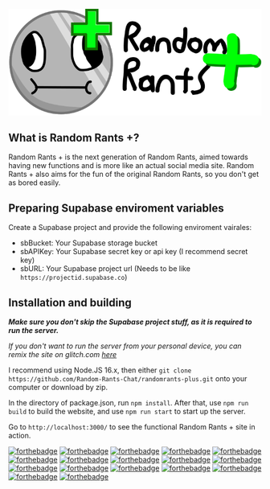 [![Random Rants +](./wpstatic/images/randomrants-plus.svg)](https://randomrants-plus.glitch.me)

## What is Random Rants +?

Random Rants + is the next generation of Random Rants,
aimed towards having new functions and is more like an actual social media site.
Random Rants + also aims for the fun of the original Random Rants, so you don't get
as bored easily.

## Preparing Supabase enviroment variables

Create a Supabase project and provide the following enviroment vairales:

- sbBucket: Your Supabase storage bucket
- sbAPIKey: Your Supabase secret key or api key (I recommend secret key)
- sbURL: Your Supabase project url (Needs to be like `https://projectid.supabase.co`)

## Installation and building

**_Make sure you don't skip the Supabase project stuff, as it is required to run the server._**

_If you don't want to run the server from your personal device, you can remix the site on glitch.com [here](https://glitch.com/edit/#!/randomrants-plus)_

I recommend using Node.JS 16.x, then either `git clone https://github.com/Random-Rants-Chat/randomrants-plus.git` onto your computer or download by zip.

In the directory of package.json, run `npm install`. After that, use `npm run build` to build the website, and use `npm run start` to start up the server.

Go to `http://localhost:3000/` to see the functional Random Rants + site in action.

[![forthebadge](https://forthebadge.com/images/featured/featured-uses-html.svg)](https://forthebadge.com)
[![forthebadge](https://forthebadge.com/images/featured/featured-uses-badges.svg)](https://forthebadge.com)
[![forthebadge](https://forthebadge.com/images/badges/built-by-developers.svg)](https://forthebadge.com)
[![forthebadge](https://forthebadge.com/images/badges/contains-tasty-spaghetti-code.svg)](https://forthebadge.com)
[![forthebadge](https://forthebadge.com/images/badges/contains-breadcrumbs.svg)](https://forthebadge.com)
[![forthebadge](https://forthebadge.com/images/badges/ctrl-c-ctrl-v.svg)](https://forthebadge.com)
[![forthebadge](https://forthebadge.com/images/badges/designed-in-ms-paint.svg)](https://forthebadge.com)
[![forthebadge](https://forthebadge.com/images/badges/not-a-bug-a-feature.svg)](https://forthebadge.com)
[![forthebadge](https://forthebadge.com/images/badges/works-on-my-machine.svg)](https://forthebadge.com)
[![forthebadge](https://forthebadge.com/images/badges/you-didnt-ask-for-this.svg)](https://forthebadge.com)
[![forthebadge](https://forthebadge.com/images/badges/0-percent-optimized.svg)](https://forthebadge.com)
[![forthebadge](https://forthebadge.com/images/badges/60-percent-of-the-time-works-every-time.svg)](https://forthebadge.com)
[![forthebadge](https://forthebadge.com/images/badges/powered-by-pull-requests.svg)](https://forthebadge.com)
[![forthebadge](https://forthebadge.com/images/badges/powered-by-jeffs-keyboard.svg)](https://forthebadge.com)
[![forthebadge](https://forthebadge.com/images/badges/powered-by-electricity.svg)](https://forthebadge.com)
[![forthebadge](https://forthebadge.com/images/badges/powered-by-coders-sweat.svg)](https://forthebadge.com)
[![forthebadge](https://forthebadge.com/images/badges/uses-brains.svg)](https://forthebadge.com)
